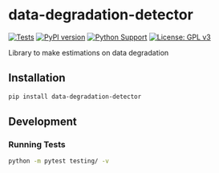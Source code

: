 # data-degradation-detector

[![Tests](https://github.com/aloncrack7/data-degradation-detector/actions/workflows/tests.yml/badge.svg)](https://github.com/aloncrack7/data-degradation-detector/actions/workflows/tests.yml)
[![PyPI version](https://badge.fury.io/py/data-degradation-detector.svg)](https://badge.fury.io/py/data-degradation-detector)
[![Python Support](https://img.shields.io/pypi/pyversions/data-degradation-detector.svg)](https://pypi.org/project/data-degradation-detector/)
[![License: GPL v3](https://img.shields.io/badge/License-GPLv3-blue.svg)](https://www.gnu.org/licenses/gpl-3.0)

Library to make estimations on data degradation

## Installation

```bash
pip install data-degradation-detector
```

## Development

### Running Tests

```bash
python -m pytest testing/ -v
```
